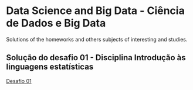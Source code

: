 # Data Science and Big Data - Ciência de Dados e Big Data
Solutions of the homeworks and others subjects of interesting and studies.

## Solução do desafio 01 - Disciplina Introdução às linguagens estatísticas
[Desafio 01](https://help.github.com/articles/basic-writing-and-formatting-syntax/)
